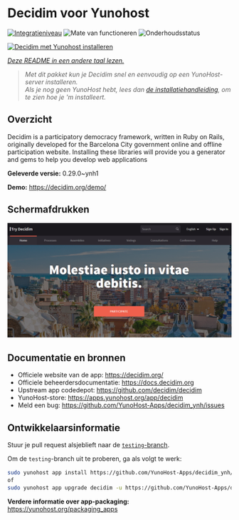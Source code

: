 <!--
NB: Deze README is automatisch gegenereerd door <https://github.com/YunoHost/apps/tree/master/tools/readme_generator>
Hij mag NIET handmatig aangepast worden.
-->

# Decidim voor Yunohost

[![Integratieniveau](https://dash.yunohost.org/integration/decidim.svg)](https://ci-apps.yunohost.org/ci/apps/decidim/) ![Mate van functioneren](https://ci-apps.yunohost.org/ci/badges/decidim.status.svg) ![Onderhoudsstatus](https://ci-apps.yunohost.org/ci/badges/decidim.maintain.svg)

[![Decidim met Yunohost installeren](https://install-app.yunohost.org/install-with-yunohost.svg)](https://install-app.yunohost.org/?app=decidim)

*[Deze README in een andere taal lezen.](./ALL_README.md)*

> *Met dit pakket kun je Decidim snel en eenvoudig op een YunoHost-server installeren.*  
> *Als je nog geen YunoHost hebt, lees dan [de installatiehandleiding](https://yunohost.org/install), om te zien hoe je 'm installeert.*

## Overzicht

Decidim is a participatory democracy framework, written in Ruby on Rails, originally developed for the Barcelona City government online and offline participation website. Installing these libraries will provide you a generator and gems to help you develop web applications


**Geleverde versie:** 0.29.0~ynh1

**Demo:** <https://decidim.org/demo/>

## Schermafdrukken

![Schermafdrukken van Decidim](./doc/screenshots/screenshot1.PNG)

## Documentatie en bronnen

- Officiele website van de app: <https://decidim.org/>
- Officiele beheerdersdocumentatie: <https://docs.decidim.org>
- Upstream app codedepot: <https://github.com/decidim/decidim>
- YunoHost-store: <https://apps.yunohost.org/app/decidim>
- Meld een bug: <https://github.com/YunoHost-Apps/decidim_ynh/issues>

## Ontwikkelaarsinformatie

Stuur je pull request alsjeblieft naar de [`testing`-branch](https://github.com/YunoHost-Apps/decidim_ynh/tree/testing).

Om de `testing`-branch uit te proberen, ga als volgt te werk:

```bash
sudo yunohost app install https://github.com/YunoHost-Apps/decidim_ynh/tree/testing --debug
of
sudo yunohost app upgrade decidim -u https://github.com/YunoHost-Apps/decidim_ynh/tree/testing --debug
```

**Verdere informatie over app-packaging:** <https://yunohost.org/packaging_apps>
